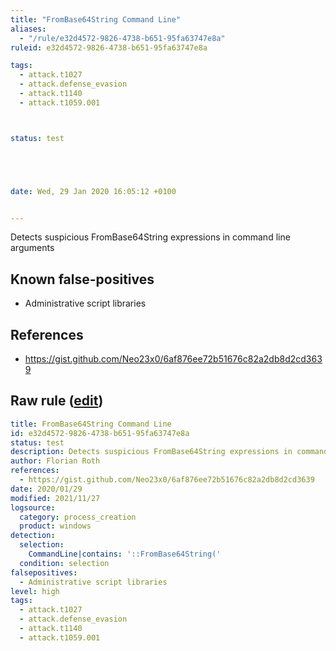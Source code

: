 ```yaml
---
title: "FromBase64String Command Line"
aliases:
  - "/rule/e32d4572-9826-4738-b651-95fa63747e8a"
ruleid: e32d4572-9826-4738-b651-95fa63747e8a

tags:
  - attack.t1027
  - attack.defense_evasion
  - attack.t1140
  - attack.t1059.001



status: test





date: Wed, 29 Jan 2020 16:05:12 +0100


---
```


Detects suspicious FromBase64String expressions in command line arguments

<!--more-->


## Known false-positives

* Administrative script libraries



## References

* https://gist.github.com/Neo23x0/6af876ee72b51676c82a2db8d2cd3639


## Raw rule ([edit](https://github.com/SigmaHQ/sigma/edit/master/rules/windows/process_creation/proc_creation_win_powershell_frombase64string.yml))
```yaml
title: FromBase64String Command Line
id: e32d4572-9826-4738-b651-95fa63747e8a
status: test
description: Detects suspicious FromBase64String expressions in command line arguments
author: Florian Roth
references:
  - https://gist.github.com/Neo23x0/6af876ee72b51676c82a2db8d2cd3639
date: 2020/01/29
modified: 2021/11/27
logsource:
  category: process_creation
  product: windows
detection:
  selection:
    CommandLine|contains: '::FromBase64String('
  condition: selection
falsepositives:
  - Administrative script libraries
level: high
tags:
  - attack.t1027
  - attack.defense_evasion
  - attack.t1140
  - attack.t1059.001

```

